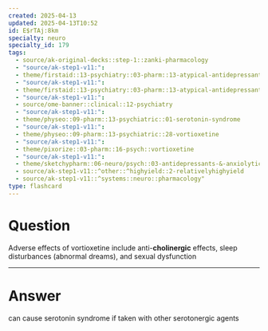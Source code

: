 ```yaml
---
created: 2025-04-13
updated: 2025-04-13T10:52
id: E$rTAj:8km
specialty: neuro
specialty_id: 179
tags:
  - source/ak-original-decks::step-1::zanki-pharmacology
  - "source/ak-step1-v11:": 
  - theme/firstaid::13-psychiatry::03-pharm::13-atypical-antidepressants
  - "source/ak-step1-v11:": 
  - theme/firstaid::13-psychiatry::03-pharm::13-atypical-antidepressants::vortioxetine
  - "source/ak-step1-v11:": 
  - source/ome-banner::clinical::12-psychiatry
  - "source/ak-step1-v11:": 
  - theme/physeo::09-pharm::13-psychiatric::01-serotonin-syndrome
  - "source/ak-step1-v11:": 
  - theme/physeo::09-pharm::13-psychiatric::28-vortioxetine
  - "source/ak-step1-v11:": 
  - theme/pixorize::03-pharm::16-psych::vortioxetine
  - "source/ak-step1-v11:": 
  - theme/sketchypharm::06-neuro/psych::03-antidepressants-&-anxiolytics::04-bupropion,-mirtazapine,-trazodone
  - source/ak-step1-v11::^other::^highyield::2-relativelyhighyield
  - source/ak-step1-v11::^systems::neuro::pharmacology"
type: flashcard
---
```


# Question
Adverse effects of vortioxetine include anti-**cholinergic** effects, sleep disturbances (abnormal dreams), and sexual dysfunction

---

# Answer
can cause serotonin syndrome if taken with other serotonergic agents
